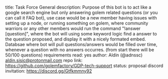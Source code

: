 title: Task Force General
description: Purpose of this bot is to act like a google search engine but only answering golem related questions (or you can call it FAQ bot), 
             use case would be a new member having issues with setting up a node, or running something on golem, where community warriors or any other members would run 
             the command "!answer [question]", where the bot will using some keyword logic find a answer to the question proposed, and display it with a nicely formated embed.
             Databsae where bot will pull questions/answers would be filled over time, whenever a question with no answers occurres. (from start there will be 50/100 questions)
requirements read: yes 
author: Aldin (@adnssc) <aldin.sisic@protonmail.com>
repo link: https://github.com/golemfactory/GDP-tech-support
status: proposal
discord invitation: https://discord.gg/Gtfkmmny92
